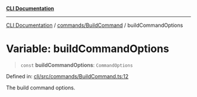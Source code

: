 [**CLI Documentation**](../../../README.md)

***

[CLI Documentation](../../../README.md) / [commands/BuildCommand](../README.md) / buildCommandOptions

# Variable: buildCommandOptions

> `const` **buildCommandOptions**: `CommandOptions`

Defined in: [cli/src/commands/BuildCommand.ts:12](https://github.com/stonemjs/cli/blob/c980e34c3e365606f5472998f0ccb119c79896c3/src/commands/BuildCommand.ts#L12)

The build command options.
